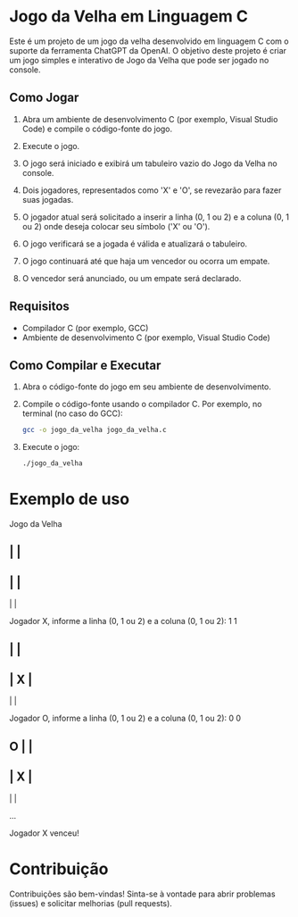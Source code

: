 # Jogo da Velha em Linguagem C

Este é um projeto de um jogo da velha desenvolvido em linguagem C com o suporte da ferramenta ChatGPT da OpenAI. O objetivo deste projeto é criar um jogo simples e interativo de Jogo da Velha que pode ser jogado no console.

## Como Jogar

1. Abra um ambiente de desenvolvimento C (por exemplo, Visual Studio Code) e compile o código-fonte do jogo.

2. Execute o jogo.

3. O jogo será iniciado e exibirá um tabuleiro vazio do Jogo da Velha no console.

4. Dois jogadores, representados como 'X' e 'O', se revezarão para fazer suas jogadas.

5. O jogador atual será solicitado a inserir a linha (0, 1 ou 2) e a coluna (0, 1 ou 2) onde deseja colocar seu símbolo ('X' ou 'O').

6. O jogo verificará se a jogada é válida e atualizará o tabuleiro.

7. O jogo continuará até que haja um vencedor ou ocorra um empate.

8. O vencedor será anunciado, ou um empate será declarado.

## Requisitos

- Compilador C (por exemplo, GCC)
- Ambiente de desenvolvimento C (por exemplo, Visual Studio Code)

## Como Compilar e Executar

1. Abra o código-fonte do jogo em seu ambiente de desenvolvimento.

2. Compile o código-fonte usando o compilador C. Por exemplo, no terminal (no caso do GCC):

   ```bash
   gcc -o jogo_da_velha jogo_da_velha.c

3. Execute o jogo:

    ```bash
    ./jogo_da_velha

# Exemplo de uso

Jogo da Velha

   |   |
-----------
   |   |
-----------
   |   |

Jogador X, informe a linha (0, 1 ou 2) e a coluna (0, 1 ou 2): 1 1

   |   |
-----------
   | X |
-----------
   |   |

Jogador O, informe a linha (0, 1 ou 2) e a coluna (0, 1 ou 2): 0 0

 O |   |
-----------
   | X |
-----------
   |   |

...

Jogador X venceu!

# Contribuição

Contribuições são bem-vindas! Sinta-se à vontade para abrir problemas (issues) e solicitar melhorias (pull requests).
